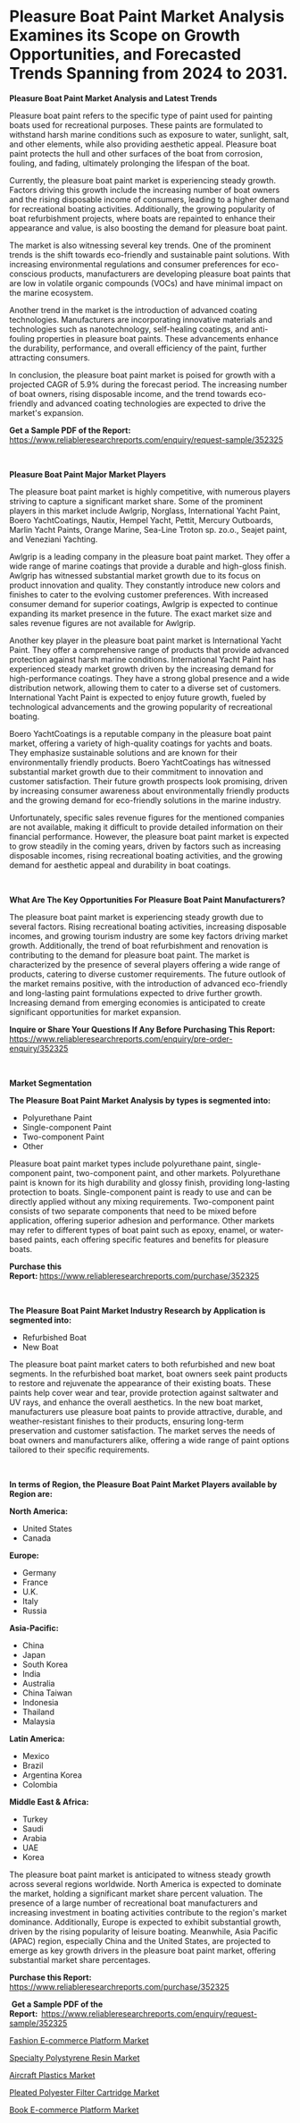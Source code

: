 <p><h1>Pleasure Boat Paint Market Analysis Examines its Scope on Growth Opportunities, and Forecasted Trends Spanning from 2024 to 2031.</h1></p><p><strong>Pleasure Boat Paint Market Analysis and Latest Trends</strong></p>
<p><p>Pleasure boat paint refers to the specific type of paint used for painting boats used for recreational purposes. These paints are formulated to withstand harsh marine conditions such as exposure to water, sunlight, salt, and other elements, while also providing aesthetic appeal. Pleasure boat paint protects the hull and other surfaces of the boat from corrosion, fouling, and fading, ultimately prolonging the lifespan of the boat.</p><p>Currently, the pleasure boat paint market is experiencing steady growth. Factors driving this growth include the increasing number of boat owners and the rising disposable income of consumers, leading to a higher demand for recreational boating activities. Additionally, the growing popularity of boat refurbishment projects, where boats are repainted to enhance their appearance and value, is also boosting the demand for pleasure boat paint.</p><p>The market is also witnessing several key trends. One of the prominent trends is the shift towards eco-friendly and sustainable paint solutions. With increasing environmental regulations and consumer preferences for eco-conscious products, manufacturers are developing pleasure boat paints that are low in volatile organic compounds (VOCs) and have minimal impact on the marine ecosystem.</p><p>Another trend in the market is the introduction of advanced coating technologies. Manufacturers are incorporating innovative materials and technologies such as nanotechnology, self-healing coatings, and anti-fouling properties in pleasure boat paints. These advancements enhance the durability, performance, and overall efficiency of the paint, further attracting consumers.</p><p>In conclusion, the pleasure boat paint market is poised for growth with a projected CAGR of 5.9% during the forecast period. The increasing number of boat owners, rising disposable income, and the trend towards eco-friendly and advanced coating technologies are expected to drive the market's expansion.</p></p>
<p><strong>Get a Sample PDF of the Report:&nbsp;</strong> <a href="https://www.reliableresearchreports.com/enquiry/request-sample/352325">https://www.reliableresearchreports.com/enquiry/request-sample/352325</a></p>
<p>&nbsp;</p>
<p><strong>Pleasure Boat Paint Major Market Players</strong></p>
<p><p>The pleasure boat paint market is highly competitive, with numerous players striving to capture a significant market share. Some of the prominent players in this market include Awlgrip, Norglass, International Yacht Paint, Boero YachtCoatings, Nautix, Hempel Yacht, Pettit, Mercury Outboards, Marlin Yacht Paints, Orange Marine, Sea-Line Troton sp. zo.o., Seajet paint, and Veneziani Yachting.</p><p>Awlgrip is a leading company in the pleasure boat paint market. They offer a wide range of marine coatings that provide a durable and high-gloss finish. Awlgrip has witnessed substantial market growth due to its focus on product innovation and quality. They constantly introduce new colors and finishes to cater to the evolving customer preferences. With increased consumer demand for superior coatings, Awlgrip is expected to continue expanding its market presence in the future. The exact market size and sales revenue figures are not available for Awlgrip.</p><p>Another key player in the pleasure boat paint market is International Yacht Paint. They offer a comprehensive range of products that provide advanced protection against harsh marine conditions. International Yacht Paint has experienced steady market growth driven by the increasing demand for high-performance coatings. They have a strong global presence and a wide distribution network, allowing them to cater to a diverse set of customers. International Yacht Paint is expected to enjoy future growth, fueled by technological advancements and the growing popularity of recreational boating.</p><p>Boero YachtCoatings is a reputable company in the pleasure boat paint market, offering a variety of high-quality coatings for yachts and boats. They emphasize sustainable solutions and are known for their environmentally friendly products. Boero YachtCoatings has witnessed substantial market growth due to their commitment to innovation and customer satisfaction. Their future growth prospects look promising, driven by increasing consumer awareness about environmentally friendly products and the growing demand for eco-friendly solutions in the marine industry.</p><p>Unfortunately, specific sales revenue figures for the mentioned companies are not available, making it difficult to provide detailed information on their financial performance. However, the pleasure boat paint market is expected to grow steadily in the coming years, driven by factors such as increasing disposable incomes, rising recreational boating activities, and the growing demand for aesthetic appeal and durability in boat coatings.</p></p>
<p>&nbsp;</p>
<p><strong>What Are The Key Opportunities For Pleasure Boat Paint Manufacturers?</strong></p>
<p><p>The pleasure boat paint market is experiencing steady growth due to several factors. Rising recreational boating activities, increasing disposable incomes, and growing tourism industry are some key factors driving market growth. Additionally, the trend of boat refurbishment and renovation is contributing to the demand for pleasure boat paint. The market is characterized by the presence of several players offering a wide range of products, catering to diverse customer requirements. The future outlook of the market remains positive, with the introduction of advanced eco-friendly and long-lasting paint formulations expected to drive further growth. Increasing demand from emerging economies is anticipated to create significant opportunities for market expansion.</p></p>
<p><strong>Inquire or Share Your Questions If Any Before Purchasing This Report:</strong> <a href="https://www.reliableresearchreports.com/enquiry/pre-order-enquiry/352325">https://www.reliableresearchreports.com/enquiry/pre-order-enquiry/352325</a></p>
<p>&nbsp;</p>
<p><strong>Market Segmentation</strong></p>
<p><strong>The Pleasure Boat Paint Market Analysis by types is segmented into:</strong></p>
<p><ul><li>Polyurethane Paint</li><li>Single-component Paint</li><li>Two-component Paint</li><li>Other</li></ul></p>
<p><p>Pleasure boat paint market types include polyurethane paint, single-component paint, two-component paint, and other markets. Polyurethane paint is known for its high durability and glossy finish, providing long-lasting protection to boats. Single-component paint is ready to use and can be directly applied without any mixing requirements. Two-component paint consists of two separate components that need to be mixed before application, offering superior adhesion and performance. Other markets may refer to different types of boat paint such as epoxy, enamel, or water-based paints, each offering specific features and benefits for pleasure boats.</p></p>
<p><strong>Purchase this Report:&nbsp;</strong><a href="https://www.reliableresearchreports.com/purchase/352325">https://www.reliableresearchreports.com/purchase/352325</a></p>
<p>&nbsp;</p>
<p><strong>The Pleasure Boat Paint Market Industry Research by Application is segmented into:</strong></p>
<p><ul><li>Refurbished Boat</li><li>New Boat</li></ul></p>
<p><p>The pleasure boat paint market caters to both refurbished and new boat segments. In the refurbished boat market, boat owners seek paint products to restore and rejuvenate the appearance of their existing boats. These paints help cover wear and tear, provide protection against saltwater and UV rays, and enhance the overall aesthetics. In the new boat market, manufacturers use pleasure boat paints to provide attractive, durable, and weather-resistant finishes to their products, ensuring long-term preservation and customer satisfaction. The market serves the needs of boat owners and manufacturers alike, offering a wide range of paint options tailored to their specific requirements.</p></p>
<p>&nbsp;</p>
<p><strong>In terms of Region, the Pleasure Boat Paint Market Players available by Region are:</strong></p>
<p>
    <p> <strong> North America: </strong>
        <ul>
            <li>United States</li>
            <li>Canada</li>
        </ul>
        </p> 
    <p> <strong> Europe: </strong>
        <ul>
            <li>Germany</li>
            <li>France</li>
            <li>U.K.</li>
            <li>Italy</li>
            <li>Russia</li>
        </ul>
        </p> 
    <p> <strong> Asia-Pacific: </strong>
        <ul>
            <li>China</li>
            <li>Japan</li>
            <li>South Korea</li>
            <li>India</li>
            <li>Australia</li>
            <li>China Taiwan</li>
            <li>Indonesia</li>
            <li>Thailand</li>
            <li>Malaysia</li>
        </ul>
        </p> 
    <p> <strong> Latin America: </strong>
        <ul>
            <li>Mexico</li>
            <li>Brazil</li>
            <li>Argentina Korea</li>
            <li>Colombia</li>
        </ul>
        </p> 
    <p> <strong> Middle East & Africa: </strong>
        <ul>
            <li>Turkey</li>
            <li>Saudi</li>
            <li>Arabia</li>
            <li>UAE</li>
            <li>Korea</li>
        </ul>
    </p>
    </p>
<p><p>The pleasure boat paint market is anticipated to witness steady growth across several regions worldwide. North America is expected to dominate the market, holding a significant market share percent valuation. The presence of a large number of recreational boat manufacturers and increasing investment in boating activities contribute to the region's market dominance. Additionally, Europe is expected to exhibit substantial growth, driven by the rising popularity of leisure boating. Meanwhile, Asia Pacific (APAC) region, especially China and the United States, are projected to emerge as key growth drivers in the pleasure boat paint market, offering substantial market share percentages.</p></p>
<p><strong>Purchase this Report: </strong><a href="https://www.reliableresearchreports.com/purchase/352325">https://www.reliableresearchreports.com/purchase/352325</a></p>
<p>&nbsp;<strong>Get a Sample PDF of the Report:&nbsp;&nbsp;</strong><a href="https://www.reliableresearchreports.com/enquiry/request-sample/352325">https://www.reliableresearchreports.com/enquiry/request-sample/352325</a></p>
<p><strong></strong></p>
<p><p><a href="https://github.com/FassouRP/Market-Research-Report-List-3/blob/main/fashion-e-commerce-platform-market.md">Fashion E-commerce Platform Market</a></p><p><a href="https://medium.com/p/740edf0c3d9e/edit">Specialty Polystyrene Resin Market</a></p><p><a href="https://medium.com/p/15eeecc1ca6a/edit">Aircraft Plastics Market</a></p><p><a href="https://medium.com/p/60d81363c5c9/edit">Pleated Polyester Filter Cartridge Market</a></p><p><a href="https://github.com/ashepherd82/Market-Research-Report-List-3/blob/main/book-e-commerce-platform-market.md">Book E-commerce Platform Market</a></p></p>